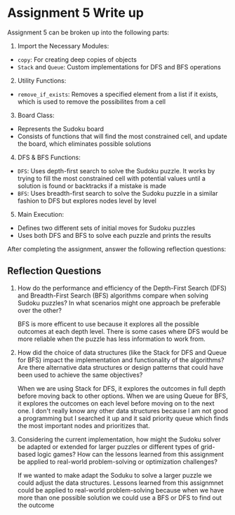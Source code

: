 # Assignment 5 Write up

Assignment 5 can be broken up into the following parts:
1. Import the Necessary Modules:
- `copy`: For creating deep copies of objects
- `Stack` and `Queue`: Custom implementations for DFS and BFS operations
2. Utility Functions: 
- `remove_if_exists`: Removes a specified element from a list if it exists, which is used to remove the possibilites from a cell
3. Board Class:
- Represents the Sudoku board
- Consists of functions that will find the most constrained cell, and update the board, which eliminates possible solutions
4. DFS & BFS Functions:
- `DFS`: Uses depth-first search to solve the Sudoku puzzle. It works by trying to fill the most constrained cell with potential values until a solution is found or backtracks if a mistake is made
- `BFS`: Uses breadth-first search to solve the Sudoku puzzle in a similar fashion to DFS but explores nodes level by level
5. Main Execution:
- Defines two different sets of initial moves for Sudoku puzzles
- Uses both DFS and BFS to solve each puzzle and prints the results


After completing the assignment, answer the following reflection questions:

## Reflection Questions

1. How do the performance and efficiency of the Depth-First Search (DFS) and Breadth-First Search (BFS) algorithms compare when solving Sudoku puzzles? In what scenarios might one approach be preferable over the other?
    
    BFS is more efficent to use because it explores all the possible outcomes at each depth level. There is some cases where DFS would be more reliable when the puzzle has less information to work from. 


2. How did the choice of data structures (like the Stack for DFS and Queue for BFS) impact the implementation and functionality of the algorithms? Are there alternative data structures or design patterns that could have been used to achieve the same objectives?
    
    When we are using Stack for DFS, it explores the outcomes in full depth before moving back to other options. When we are using Queue for BFS, it explores the outcomes on each level before moving on to the next one. I don't really know any other data structures because I am not good a programming but I searched it up and it said priority queue which finds the most important nodes and prioritizes that. 


3. Considering the current implementation, how might the Sudoku solver be adapted or extended for larger puzzles or different types of grid-based logic games? How can the lessons learned from this assignment be applied to real-world problem-solving or optimization challenges?

    If we wanted to make adapt the Soduku to solve a larger puzzle we could adjust the data structures. Lessons learned from this assignmnet could be applied to real-world problem-solving because when we have more than one possible solution we could use a BFS or DFS to find out the outcome 



